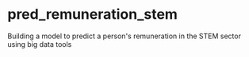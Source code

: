 # pred_remuneration_stem
Building a model to predict a person's remuneration in the STEM sector using big data tools
